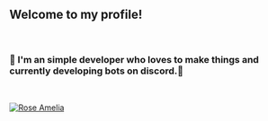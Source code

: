 ## Welcome to my profile!
<br>

### 🔭 I'm an simple developer who loves to make things and currently developing bots on discord.🤖

<br>

[![Rose Amelia](https://github-readme-stats.vercel.app/api?username=roseamelia&title_color=246bce&text_color=ffffff&bg_color=000000&hide_title=true&show_icons=true)](https://github.com/RoseAmelia)
